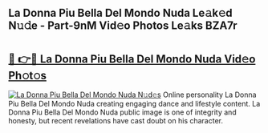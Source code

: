 ## La Donna Piu Bella Del Mondo Nuda Le𝚊k𝚎d N𝚞𝚍e - Part-9nM Vid𝚎o Photos Le𝚊ks BZA7r

# <h2><a href="http://fbckr9.evod.top/?m=La+Donna+Piu+Bella+Del+Mondo+Nuda">🔗 👉🔴 La Donna Piu Bella Del Mondo Nuda Vid𝚎o Ph𝚘t𝚘s</a></h2>

[![La Donna Piu Bella Del Mondo Nuda N𝚞d𝚎s](https://i.imgur.com/8V9OHl7.gif)](http://fbckr9.evod.top/?m=La+Donna+Piu+Bella+Del+Mondo+Nuda)
Online personality La Donna Piu Bella Del Mondo Nuda creating engaging dance and lifestyle content. La Donna Piu Bella Del Mondo Nuda public image is one of integrity and honesty, but recent revelations have cast doubt on his character. 
